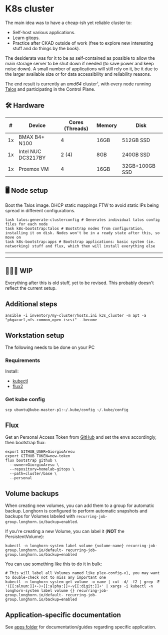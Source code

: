 # K8s cluster


The main idea was to have a cheap-ish yet reliable cluster to:
- Self-host various applications.
- Learn gitops.
- Practice after CKAD outside of work (free to explore new interesting stuff and do things by the book).

The desiderata was for it to be as self-contained as possible to allow the main storage server to be shut down if needed (to save power and keep noise down). A small number of applications will still rely on it, be it due to the larger available size or for data accessibility and reliability reasons.

The end result is currently an *amd64* cluster¹, with every node running [Talos](https://www.talos.dev/) and participating in the Control Plane.

## 🛠️ Hardware

| #  | Device             | Cores (Threads) | Memory | Disk           |
|----|--------------------|-----------------|--------|----------------|
| 1x | BMAX B4+ N100      | 4               | 16GB   | 512GB SSD      |
| 1x | Intel NUC DC3217BY | 2 (4)           | 8GB    | 240GB SSD      |
| 1x | Proxmox VM         | 4               | 16GB   | 32GB+100GB SSD |

## 🖥️ Node setup

Boot the Talos image. DHCP static mappings FTW to avoid static IPs being spread in different configurations.

```shell
task talos:generate-clusterconfig # Generates individual talos config files for each node
task k8s-bootstrap:talos # Bootstrap nodes from configuration, installing it on disk. Nodes won't be in a ready state after this, so move on
task k8s-bootstrap:apps # Bootstrap applications: basic system (ie. networking) stuff and flux, which then will install everything else
```

---
---
## 🚧🚧🚧 WIP

Everything after this is old stuff, yet to be revised. This probably doesn't reflect the current setup.

## Additional steps

```shell
ansible -i inventory/my-cluster/hosts.ini k3s_cluster -m apt -a "pkg=curl,nfs-common,open-iscsi" --become
```


## Workstation setup

The following needs to be done on your PC


### Requirements

Install:

- [kubectl](https://kubernetes.io/docs/tasks/tools/)
- [flux2](https://fluxcd.io/docs/installation/#install-the-flux-cli)


### Get kube config

```shell
scp ubuntu@kube-master-p1:~/.kube/config ~/.kube/config
```


## Flux

Get an Personal Access Token from [GitHub](https://github.com/settings/tokens) and set the envs accordingly, then bootstrap flux:

```shell
export GITHUB_USER=GiorgioAresu
export GITHUB_TOKEN=new-token
flux bootstrap github \
  --owner=GiorgioAresu \
  --repository=homelab-gitops \
  --path=cluster/base \
  --personal
```

## Volume backups

When creating new volumes, you can add them to a group for automatic backup.
Longhorn is configured to perform automatic snapshots and backups for Volumes labeled with `recurring-job-group.longhorn.io/backup=enabled`.

If you're creating a new Volume, you can label it (**NOT** the PersistentVolume):

```shell
kubectl -n longhorn-system label volume {volume-name} recurring-job-group.longhorn.io/default- recurring-job-group.longhorn.io/backup=enabled
```

You can use something like this to do it in bulk:

```shell
# This will label all Volumes named like plex-config-v1, you may want to double-check not to miss any important one
kubectl -n longhorn-system get volume -o name | cut -d/ -f2 | grep -E '([[:alnum:]]+-)+[[:alpha:]]+-v[[:digit:]]+' | xargs -i kubectl -n longhorn-system label volume {} recurring-job-group.longhorn.io/default- recurring-job-group.longhorn.io/backup=enabled
```

## Application-specific documentation

See [apps folder](./apps/) for documentation/guides regarding specific application.
